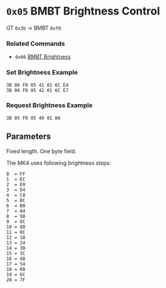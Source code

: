 # `0x05` BMBT Brightness Control

GT `0x3b` → BMBT `0xf0`  

### Related Commands

- `0x06` [BMBT Brightness](06.md)

### Set Brightness Example

    3B 06 F0 05 41 01 6C E4
    3B 06 F0 05 42 01 6C E7

### Request Brightness Example

    3B 05 F0 05 40 01 8A


## Parameters

Fixed length. One byte field.

The MK4 uses following brightness steps:

    0  = FF
    1  = EC
    2  = E0
    3  = D4
    4  = C8
    5  = BC
    6  = B0
    7  = A4
    8  = 98
    9  = 8C
    10 = 80
    11 = 0C
    12 = 18
    13 = 24
    14 = 30
    15 = 3C
    16 = 48
    17 = 54
    18 = 60
    19 = 6C
    20 = 7F